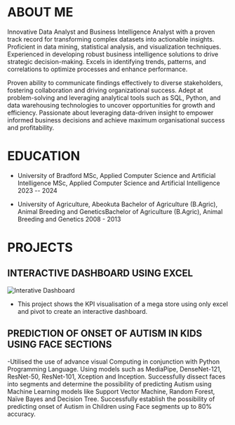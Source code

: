 # ABOUT ME

Innovative Data Analyst and Business Intelligence Analyst with a proven track record for transforming complex datasets into actionable insights. Proficient in data mining, statistical analysis, and visualization techniques. Experienced in developing robust business intelligence solutions to drive strategic decision-making. Excels in identifying trends, patterns, and correlations to optimize processes and enhance performance. 

Proven ability to communicate findings effectively to diverse stakeholders, fostering collaboration and driving organizational success. Adept at problem-solving and leveraging analytical tools such as SQL, Python, and data warehousing technologies to uncover opportunities for growth and efficiency. Passionate about leveraging data-driven insight to empower informed business decisions and achieve maximum organisational success and profitability.

# EDUCATION

- University of Bradford
  MSc, Applied Computer Science and Artificial Intelligence MSc, Applied Computer Science and Artificial Intelligence
  2023 -- 2024
  
- University of Agriculture, Abeokuta
  Bachelor of Agriculture (B.Agric), Animal Breeding and GeneticsBachelor of Agriculture (B.Agric), Animal Breeding and Genetics
  2008 - 2013

# PROJECTS

## INTERACTIVE DASHBOARD USING EXCEL 
![Interative Dashboard](https://1drv.ms/x/c/7f58d5b925adeec9/Ee_DzebyHm5KoEGPE5u34m8BXfR5Gccaqq0cD-l1d_yUyg)

- This project shows the KPI visualisation of a mega store using only excel and pivot to create an interactive dashboard.

## PREDICTION OF ONSET OF AUTISM IN KIDS USING FACE SECTIONS

-Utilised the use of advance visual Computing in conjunction with Python Programming Language. Using models such as MediaPipe, DenseNet-121, ResNet-50, ResNet-101, Xception and Inception. Successfully dissect faces into segments and determine the possibility of predicting Autism using Machine Learning models like Support Vector Machine, Random Forest, Naïve Bayes and Decision Tree. Successfully establish the possibility of predicting onset of Autism in Children using Face segments up to 80% accuracy.
   





